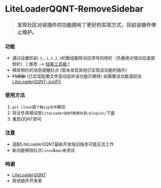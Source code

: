 # LiteLoaderQQNT-RemoveSidebar

> ### 发现社区对该插件的功能拥有了更好的实现方式，目前该插件停止维护。

### 功能
- 通过设置形如`-2,-1,1,2,3`的数组删除对应序号的侧栏（负数绝对值对应底部侧栏）
  [ 推荐 --> [轻量工具箱](https://github.com/xiyuesaves/lite_tools) ]
- 移除侧栏的消息提醒红点 [暂未发现其他已实现该功能的插件]
- ~~F5刷新~~ (已实现配置文件变动监听该功能已移除)  如需要该功能请前往[LiteLoaderQQNT-JustF5](https://github.com/xinyihl/LiteLoaderQQNT-JustF5)

### 使用方法
1. `git clone`或`下载zip文件`解压
2. 将文件夹移动至`LiteLoaderQQNT数据目录/plugins/`下面
3. 重启QQNT即可

### 注意
- 适配LiteLoaderQQNT最新开发版旧版本可能无法工作
- 新功能移除红点`linux`&`mac`未测试

### 鸣谢
- [LiteLoaderQQNT](https://github.com/mo-jinran/LiteLoaderQQNT) 
- 其他插件开发者
